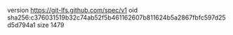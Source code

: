 version https://git-lfs.github.com/spec/v1
oid sha256:c376031519b32c74ab52f5b461162607b811624b5a2867fbfc597d25d5d794a1
size 1479
